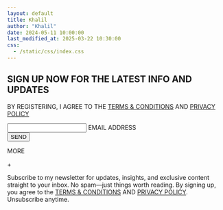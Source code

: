```yaml
---
layout: default
title: Khalil
author: "Khalil"
date: 2024-05-11 10:00:00
last_modified_at: 2025-03-22 10:30:00
css: 
  - /static/css/index.css
---
```

<form action="https://formspree.io/f/mldrezaz" method="POST">
    <h2>SIGN UP NOW FOR THE LATEST INFO AND UPDATES</h2>
    <p>BY REGISTERING, I AGREE TO THE 
        <a href="https://khaliiil.com/terms-conditions">TERMS & CONDITIONS</a> AND 
        <a href="https://khaliiil.com/privacy-policy">PRIVACY POLICY</a>
    </p>
    <div class="input-container">
        <input required type="email" id="email" name="email" placeholder=" " autocomplete="off">
        <label for="email">EMAIL ADDRESS</label>
    </div>
    <button id="subtn" type="submit">SEND</button>
</form>

<div class="bs38ha-m">
<div class="expandable-row" onclick="toggleMessage(this)"><p class="left-text">MORE</p><p class="right-text">+</p></div>
<div class="expandable-message">
    Subscribe to my newsletter for updates, insights, and exclusive content straight to your inbox.  
    No spam—just things worth reading. By signing up, you agree to the  
    <a href="https://khaliiil.com/terms-conditions">TERMS & CONDITIONS</a> AND 
        <a href="https://khaliiil.com/privacy-policy">PRIVACY POLICY</a>.  
    Unsubscribe anytime.
</div></div>

<script>
function toggleMessage(element) {
    var message = element.nextElementSibling;
    var plusIcon = element.querySelector(".right-text");

    if (message.style.display === "none" || message.style.display === "") {
        message.style.display = "block";
        plusIcon.textContent = "−"; 
    } else {
        message.style.display = "none";
        plusIcon.textContent = "+";
    }
}
</script>
